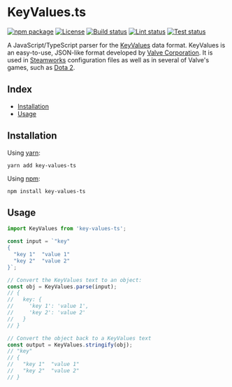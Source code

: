 # KeyValues.ts <!-- omit in toc -->
[![npm package](https://img.shields.io/npm/v/key-values-ts)](https://www.npmjs.com/package/key-values-ts)
[![License](https://img.shields.io/github/license/key-values/key-values-ts)](https://github.com/key-values/key-values-ts/blob/master/LICENSE)
[![Build status](https://github.com/key-values/key-values-ts/workflows/build/badge.svg)](https://github.com/key-values/key-values-ts/actions?query=workflow%3Abuild)
[![Lint status](https://github.com/key-values/key-values-ts/workflows/lint/badge.svg)](https://github.com/key-values/key-values-ts/actions?query=workflow%3Alint)
[![Test status](https://github.com/key-values/key-values-ts/workflows/test/badge.svg)](https://github.com/key-values/key-values-ts/actions?query=workflow%3Atest)

A JavaScript/TypeScript parser for the [KeyValues](https://developer.valvesoftware.com/wiki/KeyValues_class) data format. KeyValues is an easy-to-use, JSON-like format developed by [Valve Corporation](https://www.valvesoftware.com/en/). It is used in [Steamworks](https://partner.steamgames.com/doc/home) configuration files as well as in several of Valve's games, such as [Dota 2](https://blog.dota2.com).

## Index <!-- omit in toc -->
- [Installation](#installation)
- [Usage](#usage)

## Installation

Using [yarn](https://yarnpkg.com/):
```
yarn add key-values-ts
```

Using [npm](https://www.npmjs.com/):
```
npm install key-values-ts
```

## Usage

```typescript
import KeyValues from 'key-values-ts';

const input = `"key"
{
  "key 1"  "value 1"
  "key 2"  "value 2"
}`;

// Convert the KeyValues text to an object:
const obj = KeyValues.parse(input);
// {
//   key: {
//     'key 1': 'value 1',
//     'key 2': 'value 2'
//   }
// }

// Convert the object back to a KeyValues text
const output = KeyValues.stringify(obj);
// "key"
// {
//   "key 1"  "value 1"
//   "key 2"  "value 2"
// }
```
